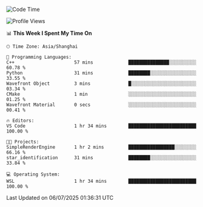 <!--START_SECTION:waka-->
![Code Time](http://img.shields.io/badge/Code%20Time-3%2C023%20hrs%2035%20mins-blue)

![Profile Views](http://img.shields.io/badge/Profile%20Views-0-blue)

📊 **This Week I Spent My Time On** 

```text
🕑︎ Time Zone: Asia/Shanghai

💬 Programming Languages: 
C++                      57 mins             ███████████████░░░░░░░░░░   60.78 % 
Python                   31 mins             ████████░░░░░░░░░░░░░░░░░   33.55 % 
Wavefront Object         3 mins              █░░░░░░░░░░░░░░░░░░░░░░░░   03.34 % 
CMake                    1 min               ░░░░░░░░░░░░░░░░░░░░░░░░░   01.25 % 
Wavefront Material       0 secs              ░░░░░░░░░░░░░░░░░░░░░░░░░   00.41 % 

🔥 Editors: 
VS Code                  1 hr 34 mins        █████████████████████████   100.00 % 

🐱‍💻 Projects: 
SimpleRenderEngine       1 hr 2 mins         █████████████████░░░░░░░░   66.16 % 
star_identification      31 mins             ████████░░░░░░░░░░░░░░░░░   33.84 % 

💻 Operating System: 
WSL                      1 hr 34 mins        █████████████████████████   100.00 % 
```


 Last Updated on 06/07/2025 01:36:31 UTC
<!--END_SECTION:waka-->